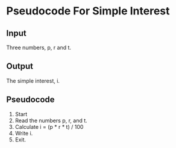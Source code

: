 # Pseudocode For Simple Interest

## Input
Three numbers, p, r and t.

## Output
The simple interest, i.

## Pseudocode
1. Start
2. Read the numbers p, r, and t.
3. Calculate i = (p * r * t) / 100
4. Write i.
5. Exit.
